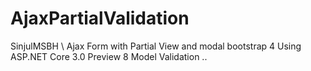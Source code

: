 # AjaxPartialValidation
SinjulMSBH \\ Ajax Form with Partial View and modal bootstrap 4 Using ASP.NET Core 3.0 Preview 8 Model Validation ..

